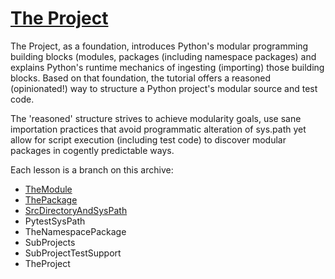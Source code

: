 # [The Project]

The Project, as a foundation, introduces Python's modular programming building blocks (modules, packages (including namespace packages) and explains Python's runtime mechanics of ingesting (importing) those building blocks. Based on that foundation, the tutorial offers a reasoned (opinionated!) way to structure a Python project's modular source and test code.

The 'reasoned' structure strives to achieve modularity goals, use sane importation practices that avoid programmatic alteration of sys.path yet allow for script execution (including test code) to discover modular packages in cogently predictable ways.

Each lesson is a branch on this archive:

- [TheModule](./TheModule.md)
- [ThePackage](./ThePackage.md)
- [SrcDirectoryAndSysPath](./SrcDirectoryAndSysPath.md)
- PytestSysPath
- TheNamespacePackage
- SubProjects
- SubProjectTestSupport
- TheProject

[The Project]: #the-project

